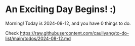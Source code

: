 # An Exciting Day Begins! :)

Morning! Today is 2024-08-12, and you have 0 things to do.

Check https://raw.githubusercontent.com/cauliyang/to-do-list/main/todos/2024-08-12.md